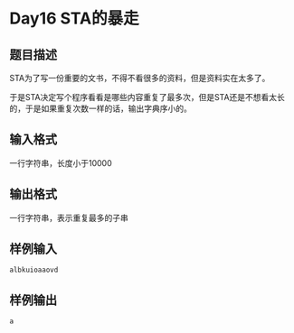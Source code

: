 # Day16 STA的暴走

## 题目描述

STA为了写一份重要的文书，不得不看很多的资料，但是资料实在太多了。

于是STA决定写个程序看看是哪些内容重复了最多次，但是STA还是不想看太长的，于是如果重复次数一样的话，输出字典序小的。

## 输入格式

一行字符串，长度小于10000

## 输出格式

一行字符串，表示重复最多的子串

## 样例输入

```
albkuioaaovd
```

## 样例输出

```
a
```

